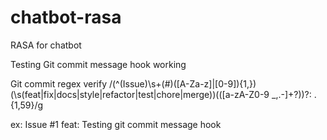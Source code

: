 # chatbot-rasa
RASA for chatbot


Testing Git commit message hook working

Git commit regex verify 
/(^(Issue)\s+(#)([A-Za-z]|[0-9]){1,})(\s(feat|fix|docs|style|refactor|test|chore|merge))(\([a-zA-Z0-9 _,.-]+?\))?: .{1,59}/g

ex: Issue #1 feat: Testing git commit message hook 